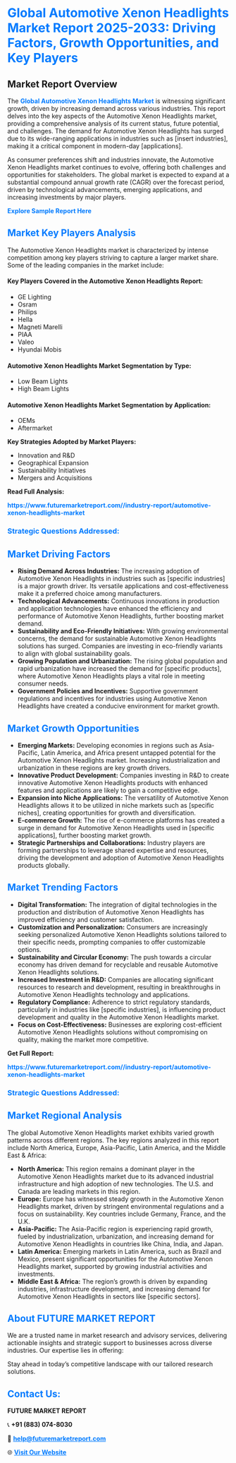 <h1 style="color: #007BFF;">Global Automotive Xenon Headlights Market Report 2025-2033: Driving Factors, Growth Opportunities, and Key Players</h1>

<section id="overview">
<h2>Market Report Overview</h2>
<p>The <a href="https://www.futuremarketreport.com//industry-report/automotive-xenon-headlights-market" style="color: #007BFF; text-decoration: none;"><strong>Global Automotive Xenon Headlights Market</strong></a> is witnessing significant growth, driven by increasing demand across various industries. This report delves into the key aspects of the Automotive Xenon Headlights market, providing a comprehensive analysis of its current status, future potential, and challenges. The demand for Automotive Xenon Headlights has surged due to its wide-ranging applications in industries such as [insert industries], making it a critical component in modern-day [applications].</p>
<p>As consumer preferences shift and industries innovate, the Automotive Xenon Headlights market continues to evolve, offering both challenges and opportunities for stakeholders. The global market is expected to expand at a substantial compound annual growth rate (CAGR) over the forecast period, driven by technological advancements, emerging applications, and increasing investments by major players.</p>
</section>

<section id="overview">
<p><a href="https://www.futuremarketreport.com//request-sample/reportId=88097" style="color: #007BFF; text-decoration: none;"><strong>Explore Sample Report Here</strong></a></p>
</section>

<section id="key-players">
<h2 style="color: #007BFF;">Market Key Players Analysis</h2>
<p>The Automotive Xenon Headlights market is characterized by intense competition among key players striving to capture a larger market share. Some of the leading companies in the market include:</p>
<h4>Key Players Covered in the Automotive Xenon Headlights Report:</h4>
<ul><li>GE Lighting</li><li>Osram</li><li>Philips</li><li>Hella</li><li>Magneti Marelli</li><li>PIAA</li><li>Valeo</li><li>Hyundai Mobis</li></ul>
<h4>Automotive Xenon Headlights Market Segmentation by Type:</h4>
<ul><li>Low Beam Lights</li><li>High Beam Lights</li></ul>

<h4>Automotive Xenon Headlights Market Segmentation by Application:</h4>
<ul><li>OEMs</li><li>Aftermarket</li></ul>
<p><strong>Key Strategies Adopted by Market Players:</strong></p>
<ul>
<li>Innovation and R&D</li>
<li>Geographical Expansion</li>
<li>Sustainability Initiatives</li>
<li>Mergers and Acquisitions</li>
</ul>
</section>

<section>
<p><strong>Read Full Analysis: </strong></p><a href="https://www.futuremarketreport.com//industry-report/automotive-xenon-headlights-market" style="color: #007BFF; text-decoration: none;"><strong>https://www.futuremarketreport.com//industry-report/automotive-xenon-headlights-market</strong></a>
<h3 style="color: #007BFF;">Strategic Questions Addressed:</h3>
</section>

<section id="driving-factors">
<h2 style="color: #007BFF;">Market Driving Factors</h2>
<ul>
<li><strong>Rising Demand Across Industries:</strong> The increasing adoption of Automotive Xenon Headlights in industries such as [specific industries] is a major growth driver. Its versatile applications and cost-effectiveness make it a preferred choice among manufacturers.</li>
<li><strong>Technological Advancements:</strong> Continuous innovations in production and application technologies have enhanced the efficiency and performance of Automotive Xenon Headlights, further boosting market demand.</li>
<li><strong>Sustainability and Eco-Friendly Initiatives:</strong> With growing environmental concerns, the demand for sustainable Automotive Xenon Headlights solutions has surged. Companies are investing in eco-friendly variants to align with global sustainability goals.</li>
<li><strong>Growing Population and Urbanization:</strong> The rising global population and rapid urbanization have increased the demand for [specific products], where Automotive Xenon Headlights plays a vital role in meeting consumer needs.</li>
<li><strong>Government Policies and Incentives:</strong> Supportive government regulations and incentives for industries using Automotive Xenon Headlights have created a conducive environment for market growth.</li>
</ul>
</section>

<section id="growth-opportunities">
<h2 style="color: #007BFF;">Market Growth Opportunities</h2>
<ul>
<li><strong>Emerging Markets:</strong> Developing economies in regions such as Asia-Pacific, Latin America, and Africa present untapped potential for the Automotive Xenon Headlights market. Increasing industrialization and urbanization in these regions are key growth drivers.</li>
<li><strong>Innovative Product Development:</strong> Companies investing in R&D to create innovative Automotive Xenon Headlights products with enhanced features and applications are likely to gain a competitive edge.</li>
<li><strong>Expansion into Niche Applications:</strong> The versatility of Automotive Xenon Headlights allows it to be utilized in niche markets such as [specific niches], creating opportunities for growth and diversification.</li>
<li><strong>E-commerce Growth:</strong> The rise of e-commerce platforms has created a surge in demand for Automotive Xenon Headlights used in [specific applications], further boosting market growth.</li>
<li><strong>Strategic Partnerships and Collaborations:</strong> Industry players are forming partnerships to leverage shared expertise and resources, driving the development and adoption of Automotive Xenon Headlights products globally.</li>
</ul>
</section>

<section id="trending-factors">
<h2 style="color: #007BFF;">Market Trending Factors</h2>
<ul>
<li><strong>Digital Transformation:</strong> The integration of digital technologies in the production and distribution of Automotive Xenon Headlights has improved efficiency and customer satisfaction.</li>
<li><strong>Customization and Personalization:</strong> Consumers are increasingly seeking personalized Automotive Xenon Headlights solutions tailored to their specific needs, prompting companies to offer customizable options.</li>
<li><strong>Sustainability and Circular Economy:</strong> The push towards a circular economy has driven demand for recyclable and reusable Automotive Xenon Headlights solutions.</li>
<li><strong>Increased Investment in R&D:</strong> Companies are allocating significant resources to research and development, resulting in breakthroughs in Automotive Xenon Headlights technology and applications.</li>
<li><strong>Regulatory Compliance:</strong> Adherence to strict regulatory standards, particularly in industries like [specific industries], is influencing product development and quality in the Automotive Xenon Headlights market.</li>
<li><strong>Focus on Cost-Effectiveness:</strong> Businesses are exploring cost-efficient Automotive Xenon Headlights solutions without compromising on quality, making the market more competitive.</li>
</ul>
</section>

<section>
<p><strong>Get Full Report: </strong></p><a href="https://www.futuremarketreport.com//industry-report/automotive-xenon-headlights-market" style="color: #007BFF; text-decoration: none;"><strong>https://www.futuremarketreport.com//industry-report/automotive-xenon-headlights-market</strong></a>
<h3 style="color: #007BFF;">Strategic Questions Addressed:</h3>
</section>


<section id="regional-analysis">
<h2 style="color: #007BFF;">Market Regional Analysis</h2>
<p>The global Automotive Xenon Headlights market exhibits varied growth patterns across different regions. The key regions analyzed in this report include North America, Europe, Asia-Pacific, Latin America, and the Middle East & Africa:</p>
<ul>
<li><strong>North America:</strong> This region remains a dominant player in the Automotive Xenon Headlights market due to its advanced industrial infrastructure and high adoption of new technologies. The U.S. and Canada are leading markets in this region.</li>
<li><strong>Europe:</strong> Europe has witnessed steady growth in the Automotive Xenon Headlights market, driven by stringent environmental regulations and a focus on sustainability. Key countries include Germany, France, and the U.K.</li>
<li><strong>Asia-Pacific:</strong> The Asia-Pacific region is experiencing rapid growth, fueled by industrialization, urbanization, and increasing demand for Automotive Xenon Headlights in countries like China, India, and Japan.</li>
<li><strong>Latin America:</strong> Emerging markets in Latin America, such as Brazil and Mexico, present significant opportunities for the Automotive Xenon Headlights market, supported by growing industrial activities and investments.</li>
<li><strong>Middle East & Africa:</strong> The region’s growth is driven by expanding industries, infrastructure development, and increasing demand for Automotive Xenon Headlights in sectors like [specific sectors].</li>
</ul>
</section>

<footer>
<h2 style="color: #007BFF;">About FUTURE MARKET REPORT</h2>
<p>We are a trusted name in market research and advisory services, delivering actionable insights and strategic support to businesses across diverse industries. Our expertise lies in offering:</p>

<p>Stay ahead in today’s competitive landscape with our tailored research solutions.</p>

<h2 style="color: #007BFF;">Contact Us:</h2>
<p><strong>FUTURE MARKET REPORT</strong></p>
<p>📞 <strong>+91 (883) 074-8030</strong></p>
<p>📧 <strong><a href="mailto:help@futuremarketreport.com" style="color: #007BFF;">help@futuremarketreport.com</a></strong></p>
<p>🌐 <strong><a href="https://www.futuremarketreport.com/" style="color: #007BFF;">Visit Our Website</a></strong></p>
</footer>